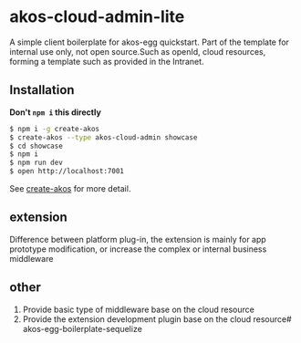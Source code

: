 # akos-cloud-admin-lite

A simple client boilerplate for akos-egg quickstart. 
Part of the template for internal use only, not open source.Such as openId, cloud resources, forming a template such as provided in the Intranet.

## Installation

**Don't `npm i` this directly**

```bash
$ npm i -g create-akos
$ create-akos --type akos-cloud-admin showcase
$ cd showcase
$ npm i
$ npm run dev
$ open http://localhost:7001
```

See [create-akos](https://github.com/akos/create-akos) for more detail.

## extension
Difference between platform plug-in, the extension is mainly for app prototype modification, or increase the complex or internal business middleware

## other
1. Provide basic type of middleware base on the cloud resource
2. Provide the extension development plugin base on the cloud resource# akos-egg-boilerplate-sequelize
